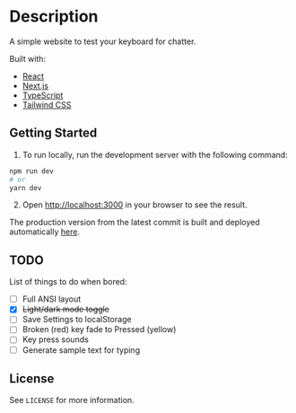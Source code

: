 # Description

A simple website to test your keyboard for chatter.

Built with:

* [React](https://reactjs.org/)
* [Next.js](https://nextjs.org/)
* [TypeScript](https://www.typescriptlang.org/)
* [Tailwind CSS](https://tailwindcss.com/)

## Getting Started

1. To run locally, run the development server with the following command:

```bash
npm run dev
# or
yarn dev
```

2. Open [http://localhost:3000](http://localhost:3000) in your browser to see the result.

The production version from the latest commit is built and deployed automatically [here](https://keyboard.dmitrijs.lv).

## TODO

List of things to do when bored:
- [ ] Full ANSI layout
- [x] ~~Light/dark mode toggle~~
- [ ] Save Settings to localStorage
- [ ] Broken (red) key fade to Pressed (yellow)
- [ ] Key press sounds
- [ ] Generate sample text for typing

## License

See `LICENSE` for more information.
